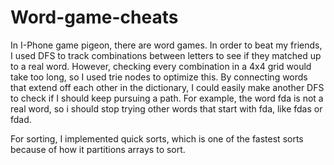 # Word-game-cheats
In I-Phone game pigeon, there are word games. In order to beat my friends, I used DFS to track combinations between letters to see if they matched up to a real word. However, checking every combination in a 4x4 grid would take too long, so I used trie nodes to optimize this. By connecting words that extend off each other in the dictionary, I could easily make another DFS to check if I should keep pursuing a path. For example, the word fda is not a real word, so i should stop trying other words that start with fda, like fdas or fdad.

For sorting, I implemented quick sorts, which is one of the fastest sorts because of how it partitions arrays to sort.
